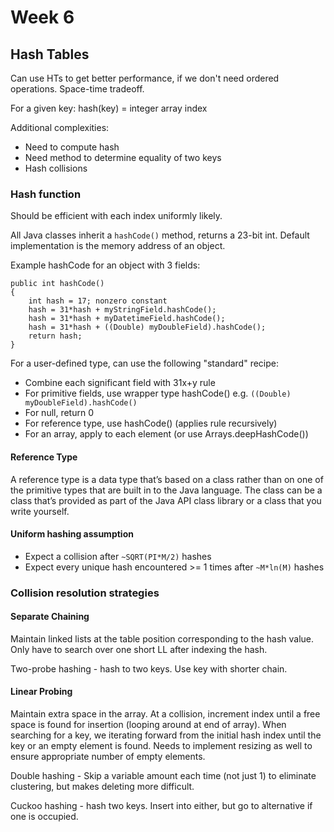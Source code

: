 # Week 6

## Hash Tables
Can use HTs to get better performance, if we don't need ordered operations. Space-time tradeoff.

For a given key: hash(key) = integer array index

Additional complexities:
- Need to compute hash
- Need method to determine equality of two keys
- Hash collisions

### Hash function
Should be efficient with each index uniformly likely.

All Java classes inherit a `hashCode()` method, returns a 23-bit int. Default implementation
is the memory address of an object.

Example hashCode for an object with 3 fields:
```
public int hashCode()
{
    int hash = 17; nonzero constant
    hash = 31*hash + myStringField.hashCode();
    hash = 31*hash + myDatetimeField.hashCode();
    hash = 31*hash + ((Double) myDoubleField).hashCode();
    return hash;
}
```

For a user-defined type, can use the following "standard" recipe:
- Combine each significant field with 31x+y rule
- For primitive fields, use wrapper type hashCode() e.g. `((Double) myDoubleField).hashCode()`
- For null, return 0
- For reference type, use hashCode() (applies rule recursively)
- For an array, apply to each element (or use Arrays.deepHashCode())

#### Reference Type
A reference type is a data type that’s based on a class rather than on one of the primitive types that are built in
to the Java language. The class can be a class that’s provided as part of the Java API class library or a class that you
write yourself.

#### Uniform hashing assumption
- Expect a collision after `~SQRT(PI*M/2)` hashes
- Expect every unique hash encountered >= 1 times after `~M*ln(M)` hashes

### Collision resolution strategies
#### Separate Chaining

Maintain linked lists at the table position corresponding to the hash value. Only have to search over
one short LL after indexing the hash.

Two-probe hashing - hash to two keys. Use key with shorter chain.

#### Linear Probing
Maintain extra space in the array. At a collision, increment index until a free space is found for insertion (looping
around at end of array). When searching for a key, we iterating forward from the initial hash index until the key
or an empty element is found. Needs to implement resizing as well to ensure appropriate number of empty elements.

Double hashing - Skip a variable amount each time (not just 1) to eliminate clustering, but makes
deleting more difficult.

Cuckoo hashing - hash two keys. Insert into either, but go to alternative if
one is occupied.


